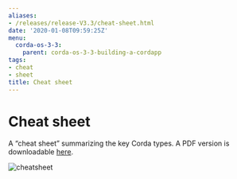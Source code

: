 ```yaml
---
aliases:
- /releases/release-V3.3/cheat-sheet.html
date: '2020-01-08T09:59:25Z'
menu:
  corda-os-3-3:
    parent: corda-os-3-3-building-a-cordapp
tags:
- cheat
- sheet
title: Cheat sheet
---
```



# Cheat sheet

A “cheat sheet” summarizing the key Corda types. A PDF version is downloadable [here](/en/pdf/corda-cheat-sheet.pdf).

![cheatsheet](/en/images/cheatsheet.jpg "cheatsheet")

